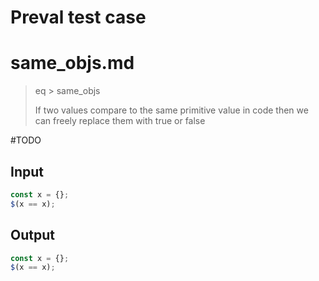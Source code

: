 # Preval test case

# same_objs.md

> eq > same_objs
>
> If two values compare to the same primitive value in code then we can freely replace them with true or false

#TODO

## Input

`````js filename=intro
const x = {};
$(x == x);
`````

## Output

`````js filename=intro
const x = {};
$(x == x);
`````
